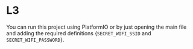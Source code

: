 # L3

You can run this project using PlatformIO or by just opening the main file and adding the required definitions {`SECRET_WIFI_SSID` and `SECRET_WIFI_PASSWORD`}.

